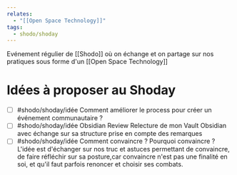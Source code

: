 ```yaml
---
relates:
  - "[[Open Space Technology]]"
tags:
  - shodo/shoday
---
```

Evénement régulier de [[Shodo]] où on échange et on partage sur nos pratiques sous forme d'un [[Open Space Technology]]

# Idées à proposer au Shoday

- [ ] #shodo/shoday/idée Comment améliorer le process pour créer un événement communautaire ?
- [ ] #shodo/shoday/idée Obsidian Review
      Relecture de mon Vault Obsidian avec échange sur sa structure prise en compte des remarques
- [ ] #shodo/shoday/idée Comment convaincre ?
      Pourquoi convaincre ? L'idée est d'échanger sur nos truc et astuces permettant de convaincre, de faire réfléchir sur sa posture,car convaincre n'est pas une finalité en soi, et qu'il faut parfois renoncer et choisir ses combats.
